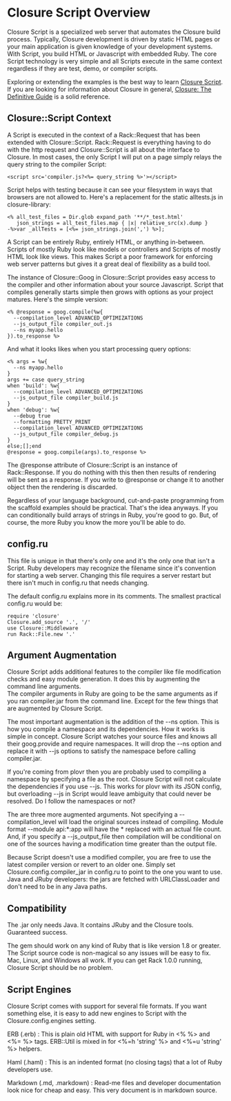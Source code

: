 # Closure Script Overview

Closure Script is a specialized web server that automates the Closure build process.
Typically, Closure development is driven by static HTML pages or your main
application is given knowledge of your development systems.
With Script, you build HTML or Javascript with embedded Ruby.
The core Script technology is very simple and all Scripts execute in the same context
regardless if they are test, demo, or compiler scripts.

Exploring or extending the examples is the best way to learn <a href="http://www.closure-script.com/">Closure Script</a>.  If you
are looking for information about Closure in general, 
<a href="http://oreilly.com/catalog/0636920001416">Closure: The Definitive Guide</a>
is a solid reference.

## Closure::Script Context

A Script is executed in the context of a Rack::Request that has been extended
with Closure::Script.  Rack::Request is everything having to do
with the http request and Closure::Script is all about the interface to Closure.
In most cases, the only Script I will put on a page simply relays the query string
to the compiler Script:

    <script src='compiler.js?<%= query_string %>'></script>

Script helps with testing because it can see your filesystem in ways that
browsers are not allowed to.
Here's a replacement for the static alltests.js in closure-library:

    <% all_test_files = Dir.glob expand_path '**/*_test.html'
       json_strings = all_test_files.map { |x| relative_src(x).dump }
    -%>var _allTests = [<%= json_strings.join(',') %>];

A Script can be entirely Ruby, entirely HTML, or anything in-between.  Scripts of
mostly Ruby look like models or controllers and Scripts of mostly HTML look like
views.  This makes Script a poor framework for enforcing web server patterns but
gives it a great deal of flexibility as a build tool.

The instance of Closure::Goog in Closure::Script provides easy access to the compiler and other information
about your source Javascript.  Script that compiles generally starts simple then grows with options
as your project matures.  Here's the simple version:

    <% @response = goog.compile(%w{
      --compilation_level ADVANCED_OPTIMIZATIONS
      --js_output_file compiler_out.js
      --ns myapp.hello
    }).to_response %>

And what it looks likes when you start processing query options:

    <% args = %w{
      --ns myapp.hello
    }
    args += case query_string
    when 'build': %w{
      --compilation_level ADVANCED_OPTIMIZATIONS
      --js_output_file compiler_build.js
    }
    when 'debug': %w{
      --debug true
      --formatting PRETTY_PRINT
      --compilation_level ADVANCED_OPTIMIZATIONS
      --js_output_file compiler_debug.js
    }
    else;[];end
    @response = goog.compile(args).to_response %>

The @response attribute of Closure::Script is an instance of Rack::Response.  If you do
nothing with this then then results of rendering will be sent as a response.  If you
write to @response or change it to another object then the rendering is discarded.

Regardless of your language background, cut-and-paste programming from the
scaffold examples should be practical.  That's the idea anyways.
If you can conditionally build arrays of strings in Ruby, you're good to go. 
But, of course, the more Ruby you know the more you'll be able to do.

## config.ru

This file is unique in that there's only one and it's the only one that isn't a Script.
Ruby developers may recognize the filename since it's convention for starting a web server.
Changing this file requires a server restart but there isn't much in config.ru that needs changing.

The default config.ru explains more in its comments.  The smallest practical config.ru would be:

    require 'closure'
    Closure.add_source '.', '/'
    use Closure::Middleware
    run Rack::File.new '.'
    
## Argument Augmentation

Closure Script adds additional features to the compiler like file modification checks and
easy module generation.  It does this by augmenting the command line arguments.  
The compiler arguments in Ruby are going to be the same arguments as if you ran compiler.jar
from the command line.  Except for the few things that are augmented by Closure Script.

The most important augmentation is the addition of the --ns option.  This is how you
compile a namespace and its dependencies.  How it works is simple in concept.
Closure Script watches your source files and knows all their goog.provide and require
namespaces.  It will drop the --ns option and replace it with --js options to
satisfy the namespace before calling compiler.jar.

If you're coming from plovr then you are probably used to compiling a namespace by
specifying a file as the root.  Closure Script will not calculate the dependencies if
you use --js.  This works for plovr with its JSON config, but overloading --js in Script
would leave ambiguity that could never be resolved.  Do I follow the namespaces or not?

The are three more augmented arguments.  Not specifying a --compilation_level will
load the original sources instead of compiling.  Module format --module api:*:app will
have the * replaced with an actual file count.  And, if you specify a --js_output_file
then compilation will be conditional on one of the sources having a modification time
greater than the output file.

Because Script doesn't use a modified compiler, you are free to use the latest
compiler version or revert to an older one.  Simply set Closure.config.compiler_jar
in config.ru to point to the one you want to use.  Java and JRuby developers: the
jars are fetched with URLClassLoader and don't need to be in any Java paths.

## Compatibility

The .jar only needs Java.  It contains JRuby and the Closure tools.  Guaranteed success.

The gem should work on any kind of Ruby that is like version 1.8 or greater.
The Script source code is non-magical so any issues will be easy to fix.
Mac, Linux, and Windows all work.  If you can get Rack 1.0.0 running, Closure
Script should be no problem.

## Script Engines

Closure Script comes with support for several file formats.
If you want something else, it is easy to add new engines to Script
with the Closure.config.engines setting.

ERB (.erb)
: This is plain old HTML with support for Ruby in <% %> and <%= %> tags.
  ERB::Util is mixed in for <%=h 'string' %> and <%=u 'string' %> helpers.

Haml (.haml)
: This is an indented format (no closing tags) that a lot of Ruby developers use.

Markdown (.md, .markdown)
: Read-me files and developer documentation look nice for cheap and easy.
  This very document is in markdown source.